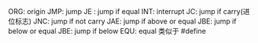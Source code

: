   ORG: origin
  JMP: jump
  JE : jump if equal
  INT: interrupt
  JC: jump if carry(进位标志)
  JNC: jump if not carry
  JAE: jump if above or equal
  JBE: jump if below or equal
  JBE: jump if below
  EQU: equal 类似于 #define
